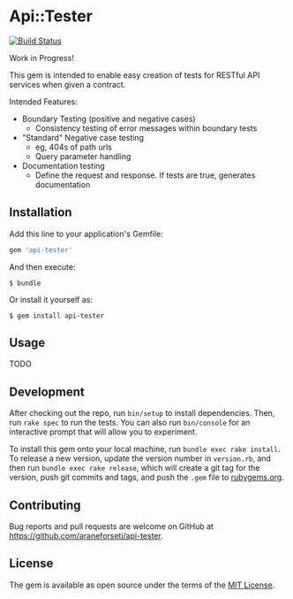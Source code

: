 # Api::Tester
[![Build Status](https://travis-ci.org/araneforseti/api-tester.svg?branch=master)](https://travis-ci.org/araneforseti/api-tester)

Work in Progress!

This gem is intended to enable easy creation of tests for RESTful API services when given a contract.

Intended Features:
- Boundary Testing (positive and negative cases)
    - Consistency testing of error messages within boundary tests
- "Standard" Negative case testing
    - eg, 404s of path urls
    - Query parameter handling
- Documentation testing
    - Define the request and response. If tests are true, generates documentation

## Installation

Add this line to your application's Gemfile:

```ruby
gem 'api-tester'
```

And then execute:

    $ bundle

Or install it yourself as:

    $ gem install api-tester

## Usage

TODO

## Development

After checking out the repo, run `bin/setup` to install dependencies. Then, run `rake spec` to run the tests. You can also run `bin/console` for an interactive prompt that will allow you to experiment.

To install this gem onto your local machine, run `bundle exec rake install`. To release a new version, update the version number in `version.rb`, and then run `bundle exec rake release`, which will create a git tag for the version, push git commits and tags, and push the `.gem` file to [rubygems.org](https://rubygems.org).

## Contributing

Bug reports and pull requests are welcome on GitHub at https://github.com/araneforseti/api-tester.


## License

The gem is available as open source under the terms of the [MIT License](http://opensource.org/licenses/MIT).


